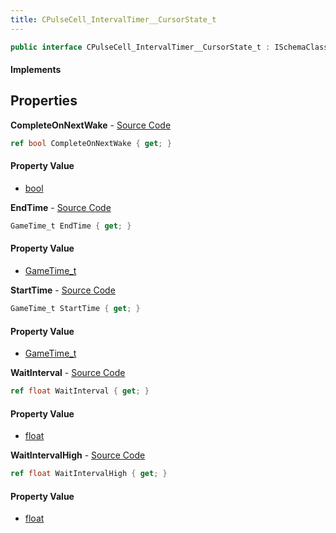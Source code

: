 ```yaml
---
title: CPulseCell_IntervalTimer__CursorState_t
---
```


```csharp
public interface CPulseCell_IntervalTimer__CursorState_t : ISchemaClass<CPulseCell_IntervalTimer__CursorState_t>, ISchemaField, ISchemaClass, INativeHandle
```

#### Implements

## Properties

**CompleteOnNextWake** - [Source Code](https://github.com/swiftly-solution/swiftlys2/blob/main/managed/src/SwiftlyS2.Generated/Schemas/Interfaces/CPulseCell_IntervalTimer__CursorState_t.cs#L24)

```csharp
ref bool CompleteOnNextWake { get; }
```

#### Property Value

- [bool](https://learn.microsoft.com/dotnet/api/system.boolean)

**EndTime** - [Source Code](https://github.com/swiftly-solution/swiftlys2/blob/main/managed/src/SwiftlyS2.Generated/Schemas/Interfaces/CPulseCell_IntervalTimer__CursorState_t.cs#L18)

```csharp
GameTime_t EndTime { get; }
```

#### Property Value

- [GameTime_t](/docs/api/shared/schemadefinitions/gametime_t)

**StartTime** - [Source Code](https://github.com/swiftly-solution/swiftlys2/blob/main/managed/src/SwiftlyS2.Generated/Schemas/Interfaces/CPulseCell_IntervalTimer__CursorState_t.cs#L16)

```csharp
GameTime_t StartTime { get; }
```

#### Property Value

- [GameTime_t](/docs/api/shared/schemadefinitions/gametime_t)

**WaitInterval** - [Source Code](https://github.com/swiftly-solution/swiftlys2/blob/main/managed/src/SwiftlyS2.Generated/Schemas/Interfaces/CPulseCell_IntervalTimer__CursorState_t.cs#L20)

```csharp
ref float WaitInterval { get; }
```

#### Property Value

- [float](https://learn.microsoft.com/dotnet/api/system.single)

**WaitIntervalHigh** - [Source Code](https://github.com/swiftly-solution/swiftlys2/blob/main/managed/src/SwiftlyS2.Generated/Schemas/Interfaces/CPulseCell_IntervalTimer__CursorState_t.cs#L22)

```csharp
ref float WaitIntervalHigh { get; }
```

#### Property Value

- [float](https://learn.microsoft.com/dotnet/api/system.single)

